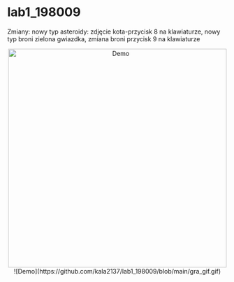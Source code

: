 # lab1_198009
Zmiany: nowy typ asteroidy: zdjęcie kota-przycisk 8 na klawiaturze, nowy typ broni zielona gwiazdka, zmiana broni przycisk 9 na klawiaturze

<p align="center">
  <img src="..." alt="Demo" width="500"/>
  ![Demo](https://github.com/kala2137/lab1_198009/blob/main/gra_gif.gif)

</p>
